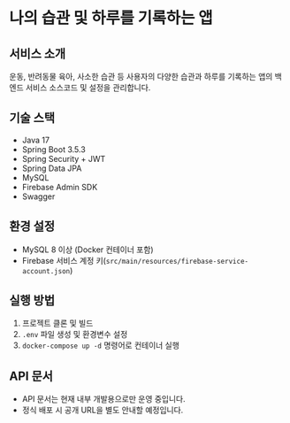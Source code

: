 # 나의 습관 및 하루를 기록하는 앱

## 서비스 소개
운동, 반려동물 육아, 사소한 습관 등 사용자의 다양한 습관과 하루를 기록하는 앱의 백엔드 서비스 소스코드 및 설정을 관리합니다.

## 기술 스택
- Java 17  
- Spring Boot 3.5.3
- Spring Security + JWT 
- Spring Data JPA  
- MySQL  
- Firebase Admin SDK 
- Swagger 

## 환경 설정
- MySQL 8 이상 (Docker 컨테이너 포함)  
- Firebase 서비스 계정 키(`src/main/resources/firebase-service-account.json`)  

## 실행 방법
1. 프로젝트 클론 및 빌드  
2. `.env` 파일 생성 및 환경변수 설정  
3. `docker-compose up -d` 명령어로 컨테이너 실행  

## API 문서
- API 문서는 현재 내부 개발용으로만 운영 중입니다.
- 정식 배포 시 공개 URL을 별도 안내할 예정입니다.
